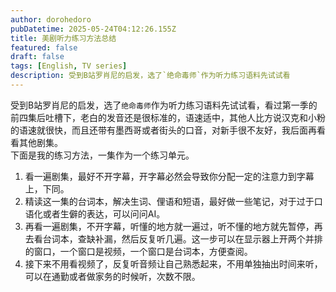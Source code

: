 ```yaml
---
author: dorohedoro
pubDatetime: 2025-05-24T04:12:26.155Z
title: 美剧听力练习方法总结
featured: false
draft: false
tags: [English, TV series]
description: 受到B站罗肖尼的启发，选了`绝命毒师`作为听力练习语料先试试看
---
```


受到B站罗肖尼的启发，选了`绝命毒师`作为听力练习语料先试试看，看过第一季的前四集后吐槽下，老白的发音还是很标准的，语速适中，其他人比方说汉克和小粉的语速就很快，而且还带有墨西哥或者街头的口音，对新手很不友好，我后面再看看其他剧集。<br>
下面是我的练习方法，一集作为一个练习单元。
1. 看一遍剧集，最好不开字幕，开字幕必然会导致你分配一定的注意力到字幕上，下同。
2. 精读这一集的台词本，解决生词、俚语和短语，最好做一些笔记，对于过于口语化或者生僻的表达，可以问问AI。
3. 再看一遍剧集，不开字幕，听懂的地方就一遍过，听不懂的地方就先暂停，再去看台词本，查缺补漏，然后反复听几遍。这一步可以在显示器上开两个并排的窗口，一个窗口是视频，一个窗口是台词本，方便查阅。
4. 接下来不用看视频了，反复听音频让自己熟悉起来，不用单独抽出时间来听，可以在通勤或者做家务的时候听，次数不限。